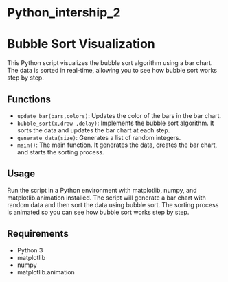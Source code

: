 # Python_intership_2
# Bubble Sort Visualization

This Python script visualizes the bubble sort algorithm using a bar chart. The data is sorted in real-time, allowing you to see how bubble sort works step by step.

## Functions

- `update_bar(bars,colors)`: Updates the color of the bars in the bar chart.
- `bubble_sort(x,draw ,delay)`: Implements the bubble sort algorithm. It sorts the data and updates the bar chart at each step.
- `generate_data(size)`: Generates a list of random integers.
- `main()`: The main function. It generates the data, creates the bar chart, and starts the sorting process.

## Usage

Run the script in a Python environment with matplotlib, numpy, and matplotlib.animation installed. The script will generate a bar chart with random data and then sort the data using bubble sort. The sorting process is animated so you can see how bubble sort works step by step.

## Requirements

- Python 3
- matplotlib
- numpy
- matplotlib.animation

